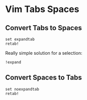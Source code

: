 # Vim Tabs Spaces

## Convert Tabs to Spaces

	set expandtab
	retab!

Really simple solution for a selection:

	!expand

## Convert Spaces to Tabs

	set noexpandtab
	retab!
